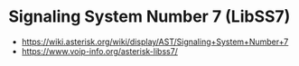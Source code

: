 # Signaling System Number 7 (LibSS7)

- https://wiki.asterisk.org/wiki/display/AST/Signaling+System+Number+7
- https://www.voip-info.org/asterisk-libss7/